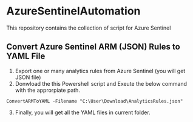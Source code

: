 # AzureSentinelAutomation
This repository contains the collection of script for Azure Sentinel

## Convert Azure Sentinel ARM (JSON) Rules to YAML File

1. Export one or many analytics rules from Azure Sentinel (you will get JSON file)
2. Donwload the this Powershell script and Exeute the below command with the approrpiate path.
```shell
ConvertARMToYAML -Filename "C:\User\Download\AnalyticsRules.json"
```
3. Finally, you will get all the YAML files in current folder.
